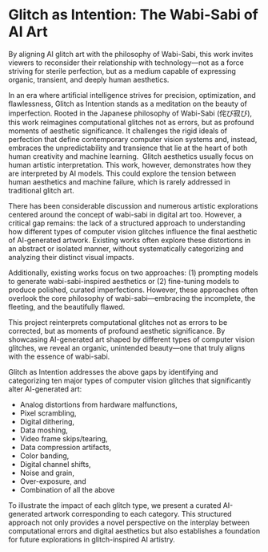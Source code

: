 # Glitch as Intention: The Wabi-Sabi of AI Art
By aligning AI glitch art with the philosophy of Wabi-Sabi, this work invites viewers to reconsider their relationship with technology—not as a force striving for sterile perfection, but as a medium capable of expressing organic, transient, and deeply human aesthetics.

In an era where artificial intelligence strives for precision, optimization, and flawlessness, Glitch as Intention stands as a meditation on the beauty of imperfection. Rooted in the Japanese philosophy of Wabi-Sabi (侘び寂び), this work reimagines computational glitches not as errors, but as profound moments of aesthetic significance. It challenges the rigid ideals of perfection that define contemporary computer vision systems and, instead, embraces the unpredictability and transience that lie at the heart of both human creativity and machine learning.
​
Glitch aesthetics usually focus on human artistic interpretation. This work, however, demonstrates how they are interpreted by AI models. This could explore the tension between human aesthetics and machine failure, which is rarely addressed in traditional glitch art.

There has been considerable discussion and numerous artistic explorations centered around the concept of wabi-sabi in digital art too. However, a critical gap remains: the lack of a structured approach to understanding how different types of computer vision glitches influence the final aesthetic of AI-generated artwork. Existing works often explore these distortions in an abstract or isolated manner, without systematically categorizing and analyzing their distinct visual impacts.

Additionally, existing works focus on two approaches: (1) prompting models to generate wabi-sabi-inspired aesthetics or (2) fine-tuning models to produce polished, curated imperfections. However, these approaches often overlook the core philosophy of wabi-sabi—embracing the incomplete, the fleeting, and the beautifully flawed.

This project reinterprets computational glitches not as errors to be corrected, but as moments of profound aesthetic significance. By showcasing AI-generated art shaped by different types of computer vision glitches, we reveal an organic, unintended beauty—one that truly aligns with the essence of wabi-sabi.

Glitch as Intention addresses the above gaps by identifying and categorizing ten major types of computer vision glitches that significantly alter AI-generated art:
* Analog distortions from hardware malfunctions,
* Pixel scrambling,
* Digital dithering,
* Data moshing,
* Video frame skips/tearing,
* Data compression artifacts,
* Color banding,
* Digital channel shifts,
* Noise and grain,
* Over-exposure, and
* Combination of all the above

To illustrate the impact of each glitch type, we present a curated AI-generated artwork corresponding to each category. This structured approach not only provides a novel perspective on the interplay between computational errors and digital aesthetics but also establishes a foundation for future explorations in glitch-inspired AI artistry.